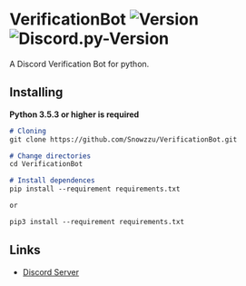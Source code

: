 # VerificationBot ![Version](https://img.shields.io/badge/python-3.5%20%7C%203.6%20%7C%203.7%20%7C%203.8-blue?style=flat-square) ![Discord.py-Version](https://img.shields.io/badge/discord.py-1.3.2-blue?style=flat-square)

A Discord Verification Bot for python.

## Installing


**Python 3.5.3 or higher is required**

```markdown
# Cloning
git clone https://github.com/Snowzzu/VerificationBot.git

# Change directories
cd VerificationBot

# Install dependences
pip install --requirement requirements.txt

or

pip3 install --requirement requirements.txt
```

## Links

-   [Discord Server](https://discord.gg/s25at7n)

